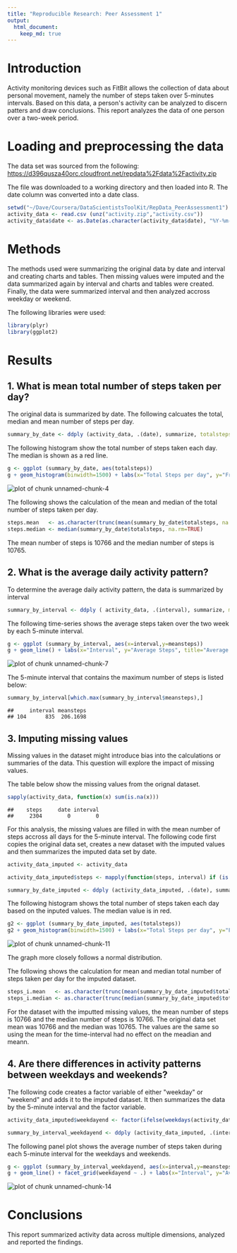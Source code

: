 ```yaml
---
title: "Reproducible Research: Peer Assessment 1"
output: 
  html_document:
    keep_md: true
---
```


# Introduction

Activity monitoring devices such as FitBit allows the collection of data about personal movement, namely the number of steps taken over 5-minutes intervals. Based on this data, a person's activity can be analyzed to discern patters and draw conclusions. This report analyzes the data of one person over a two-week period.

# Loading and preprocessing the data

The data set was sourced from the following: https://d396qusza40orc.cloudfront.net/repdata%2Fdata%2Factivity.zip 

The file was downloaded to a working directory and then loaded into R. The date column was converted into a date class.


```r
setwd("~/Dave/Coursera/DataScientistsToolKit/RepData_PeerAssessment1")
activity_data <- read.csv (unz("activity.zip","activity.csv"))
activity_data$date <- as.Date(as.character(activity_data$date), "%Y-%m-%d")
```

# Methods

The methods used were summarizing the original data by date and interval and creating charts and tables. Then missing values were imputed and the data summarized again by interval and charts and tables were created. Finally, the data were summarized interval and then analyzed accross weekday or weekend. 

The following libraries were used:

```r
library(plyr)
library(ggplot2)
```

# Results

## 1. What is mean total number of steps taken per day?

The original data is summarized by date. The following calcuates the total, median and mean number of steps per day.


```r
summary_by_date <- ddply (activity_data, .(date), summarize, totalsteps=sum(steps), mediansteps=median(steps),meansteps=mean(steps))
```

The following histogram show the total number of steps taken each day. The median is shown as a red line.


```r
g <- ggplot (summary_by_date, aes(totalsteps))
g + geom_histogram(binwidth=1500) + labs(x="Total Steps per day", y="Frequency", title="Total Steps per day") + geom_vline(aes(xintercept=median(totalsteps, na.rm=TRUE)), color="red", linetype="dashed", size=1)
```

![plot of chunk unnamed-chunk-4](figure/unnamed-chunk-4-1.png) 

The following shows the calculation of the mean and median of the total number of steps taken per day. 


```r
steps.mean   <- as.character(trunc(mean(summary_by_date$totalsteps, na.rm=TRUE)))
steps.median <- median(summary_by_date$totalsteps, na.rm=TRUE)
```

The mean number of steps is 10766 and the median number of steps is 10765. 

## 2. What is the average daily activity pattern?

To determine the average daily activity pattern, the data is summarized by interval

```r
summary_by_interval <- ddply ( activity_data, .(interval), summarize, meansteps = mean(steps,na.rm=TRUE))
```

The following time-series shows the average steps taken over the two week by each 5-minute interval. 

```r
g <- ggplot (summary_by_interval, aes(x=interval,y=meansteps))
g + geom_line() + labs(x="Interval", y="Average Steps", title="Average Steps by 5-Minute Interval")
```

![plot of chunk unnamed-chunk-7](figure/unnamed-chunk-7-1.png) 

The 5-minute interval that contains the maximum number of steps is listed below:

```r
summary_by_interval[which.max(summary_by_interval$meansteps),]
```

```
##     interval meansteps
## 104      835  206.1698
```

## 3. Imputing missing values

Missing values in the dataset might introduce bias into the calculations or summaries of the data. This question will explore the impact of missing values. 

The table below show the missing values from the orignal dataset.


```r
sapply(activity_data, function(x) sum(is.na(x)))
```

```
##    steps     date interval 
##     2304        0        0
```

For this analysis, the missing values are filled in with the mean number of steps accross all days for the 5-minute interval. The following code first copies the original data set, creates a new dataset with the imputed values and then summarizes the imputed data set by date. 


```r
activity_data_imputed <- activity_data

activity_data_imputed$steps <- mapply(function(steps, interval) if (is.na(steps)) {summary_by_interval[summary_by_interval$interval==interval,"meansteps"]} else {steps}, activity_data_imputed$steps, activity_data_imputed$interval )

summary_by_date_imputed <- ddply (activity_data_imputed, .(date), summarize, totalsteps=sum(steps), mediansteps=median(steps),meansteps=mean(steps))
```

The following histogram shows the total number of steps taken each day based on the inputed values. The median value is in red.


```r
g2 <- ggplot (summary_by_date_imputed, aes(totalsteps))
g2 + geom_histogram(binwidth=1500) + labs(x="Total Steps per day", y="Frequency", title="Total Steps per day - NA Values Replaced") + geom_vline(aes(xintercept=median(totalsteps, na.rm=TRUE)), color="red", linetype="dashed", size=1) 
```

![plot of chunk unnamed-chunk-11](figure/unnamed-chunk-11-1.png) 

The graph more closely follows a normal distribution. 

The following shows the calculation for mean and median total number of steps taken per day for the imputed dataset.


```r
steps_i.mean   <- as.character(trunc(mean(summary_by_date_imputed$totalsteps, na.rm=TRUE)))
steps_i.median <- as.character(trunc(median(summary_by_date_imputed$totalsteps, na.rm=TRUE)))
```

For the dataset with the imputted missing values, the mean number of steps is 10766 and the median number of steps is 10766. The original data set mean was 10766 and the median was 10765. The values are the same so using the mean for the time-interval had no effect on the meadian and meann.

## 4. Are there differences in activity patterns between weekdays and weekends?

The following code creates a factor variable of either "weekday" or "weekend" and adds it to the imputed dataset. It then summarizes the data by the 5-minute interval and the factor variable. 

```r
activity_data_imputed$weekdayend <- factor(ifelse(weekdays(activity_data_imputed$date,abbreviate=TRUE) == "Sat" | weekdays(activity_data_imputed$date,abbreviate=TRUE) == "Sun", "weekend","weekday"))

summary_by_interval_weekdayend <- ddply (activity_data_imputed, .(interval,weekdayend), summarize, totalsteps=sum(steps), mediansteps=median(steps),meansteps=mean(steps))
```

The following panel plot shows the average number of steps taken during each 5-minute interval for the weekdays and weekends. 


```r
g <- ggplot (summary_by_interval_weekdayend, aes(x=interval,y=meansteps))
g + geom_line() + facet_grid(weekdayend ~ .) + labs(x="Interval", y="Average Steps", title="Average Steps by 5-Minute Interval: Weekday and Weekend")
```

![plot of chunk unnamed-chunk-14](figure/unnamed-chunk-14-1.png) 

# Conclusions
This report summarized activity data across multiple dimensions, analyzed and reported the findings. 
